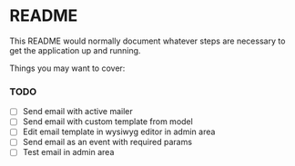 # README

This README would normally document whatever steps are necessary to get the
application up and running.

Things you may want to cover:

### TODO

- [ ] Send email with active mailer
- [ ] Send email with custom template from model
- [ ] Edit email template in wysiwyg editor in admin area
- [ ] Send email as an event with required params
- [ ] Test email in admin area
